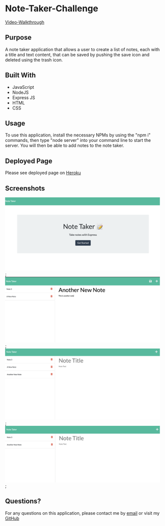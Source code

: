 # Note-Taker-Challenge
[Video-Walkthrough](https://drive.google.com/file/d/1D1X2MlK-0YsEEyxVsXTjwneJdlI2MaRU/view)
## Purpose
A note taker application that allows a user to create a list of notes, each with a title and text content, that can be saved by pushing the save icon and deleted using the trash icon.

## Built With
* JavaScript
* NodeJS
* Express JS
* HTML
* CSS

## Usage
To use this application, install the necessary NPMs by using the "npm i" commands, then type "node server" into your command line to start the server. You will then be able to add notes to the note taker.

## Deployed Page

Please see deployed page on [Heroku](https://infinite-mountain-99008.herokuapp.com/)

## Screenshots
![Home page](/images/screenshot1.png);
![Adding a new note](/images/screenshot2.png);
![After new note is deleted](/images/screenshot4.png);
![After note is deleted](/images/screenshot3.png);

## Questions?

For any questions on this application, please contact me by [email](mailto:carly.donais@gmail.com) or visit my [GitHub](https://github.com/cdonais)

